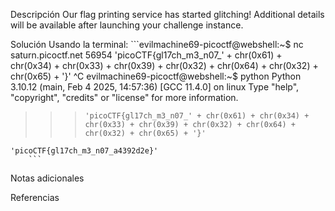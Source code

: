 Descripción
	Our flag printing service has started glitching! Additional details will be available after launching your challenge instance.
	
Solución
	Usando la terminal:
	```evilmachine69-picoctf@webshell:~$ nc saturn.picoctf.net 56954
	'picoCTF{gl17ch_m3_n07_' + chr(0x61) + chr(0x34) + chr(0x33) + chr(0x39) + chr(0x32) + chr(0x64) + chr(0x32) + chr(0x65) + '}'
	^C
	evilmachine69-picoctf@webshell:~$ python
	Python 3.10.12 (main, Feb  4 2025, 14:57:36) [GCC 11.4.0] on linux
	Type "help", "copyright", "credits" or "license" for more information.
>>> 	'picoCTF{gl17ch_m3_n07_' + chr(0x61) + chr(0x34) + chr(0x33) + chr(0x39) + chr(0x32) + chr(0x64) + chr(0x32) + chr(0x65) + '}'
	'picoCTF{gl17ch_m3_n07_a4392d2e}'
		```
	
Notas adicionales
	
	
Referencias
	
	